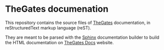 TheGates documenation
=======================================

This repository contains the source files of [TheGates](https://nordup.itch.io/the-gates) documentation, in reStructuredText markup language (reST).

They are meant to be parsed with the [Sphinx](https://www.sphinx-doc.org/) documentation builder to build the HTML documentation on [TheGates Docs](https://thegates.readthedocs.io) website.
